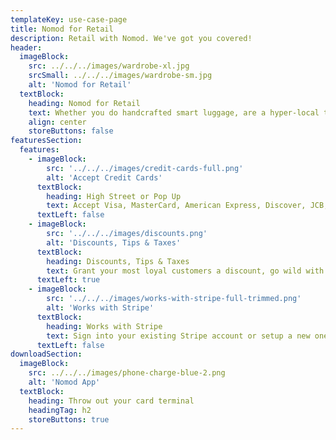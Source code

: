```yaml
---
templateKey: use-case-page
title: Nomod for Retail
description: Retail with Nomod. We've got you covered!
header:
  imageBlock:
    src: ../../../images/wardrobe-xl.jpg
    srcSmall: ../../../images/wardrobe-sm.jpg
    alt: 'Nomod for Retail'
  textBlock:
    heading: Nomod for Retail
    text: Whether you do handcrafted smart luggage, are a hyper-local taco pop up, run a sneaker cleaning startup, or a secret supper club, tap, scan, or type out a card number and hit charge!
    align: center
    storeButtons: false
featuresSection:
  features:
    - imageBlock:
        src: '../../../images/credit-cards-full.png'
        alt: 'Accept Credit Cards'
      textBlock:
        heading: High Street or Pop Up
        text: Accept Visa, MasterCard, American Express, Discover, JCB, Union Pay, and a bunch more with a few simple taps
      textLeft: false
    - imageBlock:
        src: '../../../images/discounts.png'
        alt: 'Discounts, Tips & Taxes'
      textBlock:
        heading: Discounts, Tips & Taxes
        text: Grant your most loyal customers a discount, go wild with tips for your team, and capture taxes to stay compliant
      textLeft: true
    - imageBlock:
        src: '../../../images/works-with-stripe-full-trimmed.png'
        alt: 'Works with Stripe'
      textBlock:
        heading: Works with Stripe
        text: Sign into your existing Stripe account or setup a new one when signing up!
      textLeft: false
downloadSection:
  imageBlock:
    src: ../../../images/phone-charge-blue-2.png
    alt: 'Nomod App'
  textBlock:
    heading: Throw out your card terminal
    headingTag: h2
    storeButtons: true
---
```

